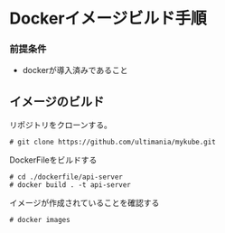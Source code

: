# Dockerイメージビルド手順
### 前提条件
* dockerが導入済みであること

## イメージのビルド
リポジトリをクローンする。

    # git clone https://github.com/ultimania/mykube.git

DockerFileをビルドする

    # cd ./dockerfile/api-server
    # docker build . -t api-server

イメージが作成されていることを確認する

    # docker images
